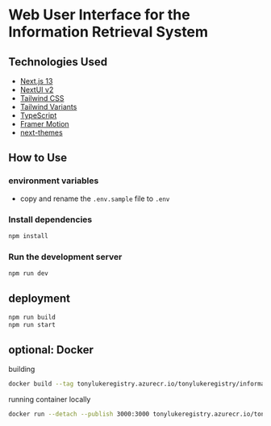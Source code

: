 # Web User Interface for the Information Retrieval System

## Technologies Used

- [Next.js 13](https://nextjs.org/docs/getting-started)
- [NextUI v2](https://nextui.org/)
- [Tailwind CSS](https://tailwindcss.com/)
- [Tailwind Variants](https://tailwind-variants.org)
- [TypeScript](https://www.typescriptlang.org/)
- [Framer Motion](https://www.framer.com/motion/)
- [next-themes](https://github.com/pacocoursey/next-themes)

## How to Use

### environment variables
* copy and rename the `.env.sample` file to `.env`

### Install dependencies

```bash
npm install
```

### Run the development server

```bash
npm run dev
```

## deployment
```bash
npm run build
npm run start
```

## optional: Docker
building
```bash
docker build --tag tonylukeregistry.azurecr.io/tonylukeregistry/information-retrieval/ui:latest .
```

running container locally
```bash
docker run --detach --publish 3000:3000 tonylukeregistry.azurecr.io/tonylukeregistry/information-retrieval/ui:latest
```